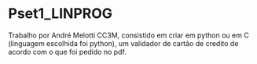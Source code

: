 # Pset1_LINPROG

Trabalho por André Melotti CC3M, consistido em criar em python ou em C (linguagem escolhida foi python), 
um validador de cartão de credito de acordo com o que foi pedido no pdf.


